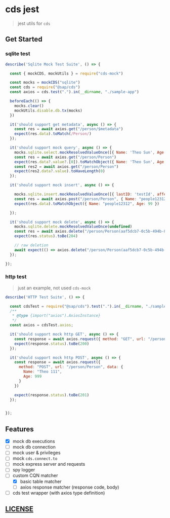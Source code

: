 # cds jest

> jest utils for `cds`


## Get Started

### sqlite test


```js
describe('Sqlite Mock Test Suite', () => {

  const { mockCDS, mockUtils } = require("cds-mock")

  const mocks = mockCDS("sqlite")
  const cds = require("@sap/cds")
  const axios = cds.test(".").in(__dirname, "./sample-app")

  beforeEach(() => {
    mocks.clear()
    mockUtils.disable.db.tx(mocks)
  })

  it('should support get metadata', async () => {
    const res = await axios.get("/person/$metadata")
    expect(res.data).toMatch(/Person/)
  });

  it('should support mock query', async () => {
    mocks.sqlite.select.mockResolvedValueOnce([{ Name: 'Theo Sun', Age: 19 }])
    const res = await axios.get("/person/Person")
    expect(res.data?.value?.[0]).toMatchObject({ Name: 'Theo Sun', Age: 19 })
    const res2 = await axios.get("/person/Person")
    expect(res2.data?.value).toHaveLength(0)
  });

  it('should support mock insert', async () => {

    mocks.sqlite.insert.mockResolvedValueOnce([{ lastID: 'testId', affectedRows: 1 }])
    const res = await axios.post("/person/Person", { Name: "people12312", Age: 99 })
    expect(res.data).toMatchObject({ Name: "people12312", Age: 99 })

  });

  it('should support mock delete', async () => {
    mocks.sqlite.delete.mockResolvedValueOnce(undefined)
    const res = await axios.delete("/person/Person(aaf5dcb7-0c5b-494b-81f8-54dc5ff4c7e3)")
    expect(res.status).toBe(204)

    // raw deletion
    await expect(() => axios.delete("/person/Person(aaf5dcb7-0c5b-494b-81f8-54dc5ff4c7e3)")).rejects.toThrowError("404 - Not Found")
  });

});
```

### http test

> just an example, not used `cds-mock`

```js
describe('HTTP Test Suite', () => {

  const cdsTest = require("@sap/cds").test(".").in(__dirname, "./sample-app")
  /**
   * @type {import("axios").AxiosInstance}
   */
  const axios = cdsTest.axios;

  it('should support mock http GET', async () => {
    const response = await axios.request({ method: "GET", url: "/person/Person" })
    expect(response.status).toBe(200)
  });

  it('should support mock http POST', async () => {
    const response = await axios.request({
      method: "POST", url: "/person/Person", data: {
        Name: "Theo 111",
        Age: 999
      }
    })

    expect(response.status).toBe(201)
  });


});
```


## Features

- [x] mock db executions
- [ ] mock db connection
- [ ] mock user & privileges
- [ ] mock `cds.connect.to`
- [ ] mock express server and requests
- [ ] spy logger
- [ ] custom CQN matcher
  - [x] basic table matcher
  - [ ] axios response matcher (response code, body)
- [ ] cds test wrapper (with axios type definition)

## [LICENSE](./LICENSE)

